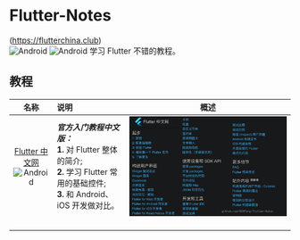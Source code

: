 # Flutter-Notes
(https://flutterchina.club)<br/>![Android](https://img.shields.io/badge/Dart-教程-orange.svg?style=popout&logo=data:imgs/dart_logo.png;&logoWidth=45&logoColor=blue) ![Android](https://img.shields.io/badge/Flutter-教程-blue.svg?style=popout&logo=flutter&logoColor=blue)
学习 Flutter 不错的教程。

## 教程

| 名称 | 说明 | 概述 |
| :---: | :--- | :---: |
| [Flutter 中文网](https://flutterchina.club)<br/>![Android](https://img.shields.io/badge/Flutter-基础-blue.svg?style=flat-square&logo=flutter&logoColor=blue) | ***官方入门教程中文版：***<br/> **1.** 对 Flutter 整体的简介;<br/>**2.** 学习 Flutter 常用的基础控件;<br/>**3.** 和 Android、iOS 开发做对比。 | <img src="imgs/flutterchina.png" width = "800" alt="Flutter 中文网" align=center /> |
|  |  |  |
|  |  |  |
|  |  |  |
|  |  |  |

